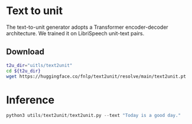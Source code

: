 # Text to unit
The text-to-unit generator adopts a Transformer encoder-decoder architecture. We trained it on LibriSpeech unit-text pairs. 

## Download
```bash
t2u_dir="uitls/text2unit"
cd ${t2u_dir}
wget https://huggingface.co/fnlp/text2unit/resolve/main/text2unit.pt
```

# Inference
```python
python3 utils/text2unit/text2unit.py --text "Today is a good day."
```
